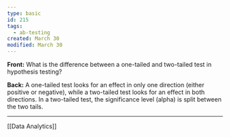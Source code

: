 ```yaml
---
type: basic
id: 215
tags:
  - ab-testing
created: March 30
modified: March 30
---
```


**Front:** What is the difference between a one-tailed and two-tailed test in hypothesis testing?

**Back:** A one-tailed test looks for an effect in only one direction (either positive or negative), while a two-tailed test looks for an effect in both directions. In a two-tailed test, the significance level (alpha) is split between the two tails.

---
[[Data Analytics]]
